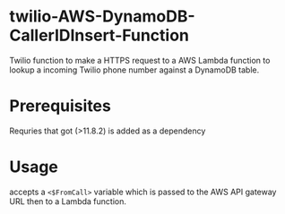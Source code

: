 # twilio-AWS-DynamoDB-CallerIDInsert-Function
Twilio function to make a HTTPS request to a AWS Lambda function to lookup a incoming Twilio phone number against a DynamoDB table.

# Prerequisites
Requries that got (>11.8.2) is added as a dependency

# Usage
accepts a `<$FromCall>` variable which is passed to the AWS API gateway URL then to a Lambda function.
